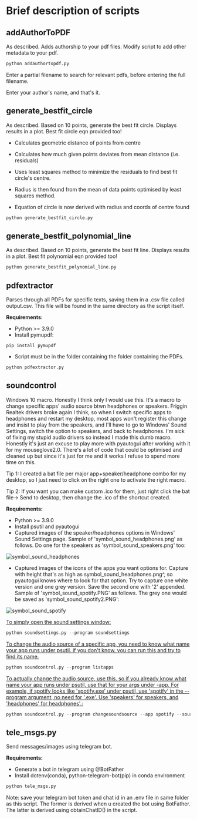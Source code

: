 # Brief description of scripts

## addAuthorToPDF
As described. Adds authorship to your pdf files. Modify script to add other metadata to your pdf.

```python
python addauthortopdf.py
```
Enter a partial filename to search for relevant pdfs, before entering the full filename.

Enter your author's name, and that's it.

## generate_bestfit_circle
As described. Based on 10 points, generate the best fit circle. Displays results in a plot. Best fit circle eqn provided too!

- Calculates geometric distance of points from centre

- Calculates how much given points deviates from mean distance (i.e. residuals) 

- Uses least squares method to minimize the residuals to find best fit circle's centre. 

- Radius is then found from the mean of data points optimised by least squares method.

- Equation of circle is now derived with radius and coords of centre found

```python
python generate_bestfit_circle.py
```

## generate_bestfit_polynomial_line
As described. Based on 10 points, generate the best fit line. Displays results in a plot. Best fit polynomial eqn provided too!

```python
python generate_bestfit_polynomial_line.py
```
## pdfextractor
Parses through all PDFs for specific texts, saving them in a .csv file called output.csv. This file will be found in the same directory as the script itself.

**Requirements:** 

* Python >= 3.9.0
* Install pymupdf:
```
pip install pymupdf
```
* Script must be in the folder containing the folder containing the PDFs. 

```python
python pdfextractor.py
```
## soundcontrol
Windows 10 macro. Honestly I think only I would use this. It's a macro to change specific apps' audio source btwn headphones or speakers. Friggin Realtek drivers broke again I think, so when I switch specific apps to headphones and restart my desktop, most apps won't register this change and insist to play from the speakers, and I'll have to go to Windows' Sound Settings, switch the option to speakers, and back to headphones. I'm sick of fixing my stupid audio drivers so instead I made this dumb macro. Honestly it's just an excuse to play more with pyautogui after working with it for my mouseglove2.0. There's a lot of code that could be optimised and cleaned up but since it's just for me and it works I refuse to spend more time on this. 

Tip 1: I created a bat file per major app+speaker/headphone combo for my desktop, so I just need to click on the right one to activate the right macro.

Tip 2: If you want you can make custom .ico for them, just right click the bat file-> Send to desktop, then change the .ico of the shortcut created.

**Requirements:** 

* Python >= 3.9.0
* Install psutil and pyautogui
* Captured images of the speaker/headphones options in Windows' Sound Settings page. Sample of 'symbol_sound_headphones.png' as follows. Do one for the speakers as 'symbol_sound_speakers.png' too:
  
![symbol_sound_headphones](https://github.com/user-attachments/assets/804690df-d7f7-4349-b232-1653f46296ad)
* Captured images of the icons of the apps you want options for. Capture with height that's as high as symbol_sound_headphones.png^, so pyautogui knows where to look for that option. Try to capture one white version and one grey version. Save the second one with '2' appended. Sample of 'symbol_sound_spotify.PNG' as follows. The grey one would be saved as 'symbol_sound_spotify2.PNG':

![symbol_sound_spotify](https://github.com/user-attachments/assets/a65dab23-cb93-4bde-ac6d-fb05b14040e4)

<ins> To simply open the sound settings window:</ins>
```python
python soundsettings.py --program soundsettings
```
<ins> To change the audio source of a specific app, you need to know what name your app runs under psutil. if you don't know, you can run this and try to find its name. </ins>
```python
python soundcontrol.py --program listapps
```
<ins> To actually change the audio source, use this. so if you already know what name your app runs under psutil, use that for your args under -app. For example, if spotify looks like 'spotify.exe' under psutil, use 'spotify' in the --program argument, no need for '.exe'. Use 'speakers' for speakers, and 'headphones' for headphones'.:</ins>
```python
python soundcontrol.py --program changesoundsource --app spotify --source speakers
```

## tele_msgs.py
Send messages/images using telegram bot.

**Requirements:** 

* Generate a bot in telegram using @BotFather
* Install dotenv(conda), python-telegram-bot(pip) in conda environment

```python
python tele_msgs.py
```
Note: save your telegram bot token and chat id in an .env file in same folder as this script. The former is derived when u created the bot using BotFather. The latter is derived using obtainChatID() in the script.
